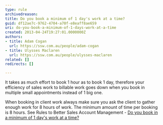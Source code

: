 ```yaml
---
type: rule
archivedreason: 
title: Do you book a minimum of 1 day's work at a time?
guid: df12ae7c-9762-4704-a70f-e8eaff8ae659
uri: do-you-book-a-minimum-of-1-days-work-at-a-time
created: 2013-04-24T19:27:01.0000000Z
authors:
- title: Adam Cogan
  url: https://ssw.com.au/people/adam-cogan
- title: Ulysses Maclaren
  url: https://ssw.com.au/people/ulysses-maclaren
related: []
redirects: []

---
```



<p>It takes as much effort to book 1 hour as to book 1 day, therefore your efficiency of sales work to billable work goes down when you book in multiple small appointments instead of 1 big one.</p><p>When booking in client work always make sure you ask the client to gather enough work for 8 hours of work. The minimum amount of time per booking is 8 hours. See Rules to Better Sales Account Management - 
<a href="/Management/RulesToSuccessfulSalesAndAccountManagement/Pages/Book-in-a-minimum-of-1-day-work-at-a-time.aspx">Do you book in a minimum of 1 day's work at a time?</a></p>
<br><excerpt class='endintro'></excerpt><br>



